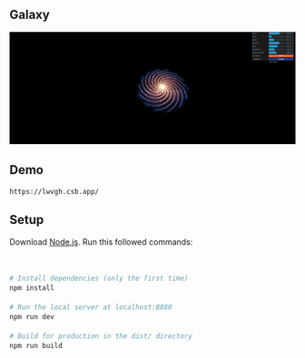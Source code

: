 ## Galaxy

![alt text](https://raw.githubusercontent.com/saanny/Galaxy/main/static/galaxys.png)

## Demo

```bash
https://lwvgh.csb.app/
```

## Setup

Download [Node.js](https://nodejs.org/en/download/).
Run this followed commands:

```bash


# Install dependencies (only the first time)
npm install

# Run the local server at localhost:8080
npm run dev

# Build for production in the dist/ directory
npm run build
```
